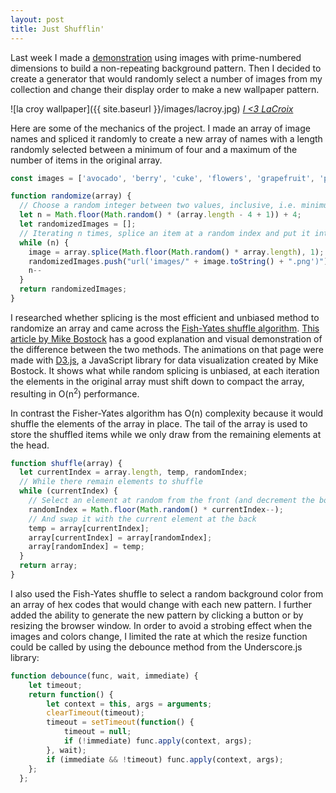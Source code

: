 ```yaml
---
layout: post
title: Just Shufflin'
---
```

Last week I made a [demonstration](http://jingyufanclub.co/la-croy/) using images with prime-numbered dimensions to build a non-repeating background pattern. Then I decided to create a generator that would randomly select a number of images from my collection and change their display order to make a new wallpaper pattern.

![la croy wallpaper]({{ site.baseurl }}/images/lacroy.jpg)
*[I <3 LaCroix](http://jingyufanclub.co/la-croy/)*

Here are some of the mechanics of the project. I made an array of image names and spliced it randomly to create a new array of names with a length randomly selected between a minimum of four and a maximum of the number of items in the original array.
```js
const images = ['avocado', 'berry', 'cuke', 'flowers', 'grapefruit', 'peony', 'plain', 'pomelo', 'tangerine']

function randomize(array) {
  // Choose a random integer between two values, inclusive, i.e. minimum of 4 and maximum of number of items in original array: Math.floor(Math.random() * (max - min + 1)) + min
  let n = Math.floor(Math.random() * (array.length - 4 + 1)) + 4;
  let randomizedImages = [];
  // Iterating n times, splice an item at a random index and put it into a new array
  while (n) {
    image = array.splice(Math.floor(Math.random() * array.length), 1);
    randomizedImages.push("url('images/" + image.toString() + ".png')");
    n--
  }
  return randomizedImages;
}
```
I researched whether splicing is the most efficient and unbiased method to randomize an array and came across the [Fish-Yates shuffle algorithm](https://en.wikipedia.org/wiki/Fisher%E2%80%93Yates_shuffle). [This article by Mike Bostock](https://bost.ocks.org/mike/shuffle/) has a good explanation and visual demonstration of the difference between the two methods. The animations on that page were made with [D3.js](https://d3js.org/), a JavaScript library for data visualization created by Mike Bostock. It shows what while random splicing is unbiased, at each iteration the elements in the original array must shift down to compact the array, resulting in O(n<sup>2</sup>) performance.

In contrast the Fisher-Yates algorithm has O(n) complexity because it would shuffle the elements of the array in place. The tail of the array is used to store the shuffled items while we only draw from the remaining elements at the head.
```js
function shuffle(array) {
  let currentIndex = array.length, temp, randomIndex;
  // While there remain elements to shuffle
  while (currentIndex) {
    // Select an element at random from the front (and decrement the bound between shuffled and untouched items)
    randomIndex = Math.floor(Math.random() * currentIndex--);
    // And swap it with the current element at the back
    temp = array[currentIndex];
    array[currentIndex] = array[randomIndex];
    array[randomIndex] = temp;
  }
  return array;
}
```
I also used the Fish-Yates shuffle to select a random background color from an array of hex codes that would change with each new pattern. I further added the ability to generate the new pattern by clicking a button or by resizing the browser window. In order to avoid a strobing effect when the images and colors change, I limited the rate at which the resize function could be called by using the debounce method from the Underscore.js library:
```js
function debounce(func, wait, immediate) {
    let timeout;
    return function() {
        let context = this, args = arguments;
        clearTimeout(timeout);
        timeout = setTimeout(function() {
            timeout = null;
            if (!immediate) func.apply(context, args);
        }, wait);
        if (immediate && !timeout) func.apply(context, args);
    };
  };
```
